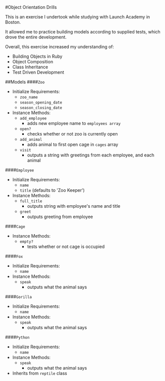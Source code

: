 #Object Orientation Drills

This is an exercise I undertook while studying with Launch Academy in Boston.

It allowed me to practice building models according to supplied tests, which drove the entire development.

Overall, this exercise increased my understanding of:
* Building Objects in Ruby
* Object Composition
* Class Inheritance
* Test Driven Development

##Models
####`Zoo`
* Initialize Requirements:
  * `zoo_name`
  * `season_opening_date`
  * `season_closing_date`
* Instance Methods:
  * `add_employee`
    * adds new employee name to `employees array`
  * `open?`
    * checks whether or not zoo is currently open
  * `add_animal`
    * adds animal to first open cage in `cages` array
  * `visit`
    * outputs a string with greetings from each employee, and each animal

####`Employee`
* Initialize Requirements:
  * `name`
  * `title` (defaults to 'Zoo Keeper')
* Instance Methods:
  * `full_title`
    * outputs string with employee's name and title
  * `greet`
    * outputs greeting from employee

####`Cage`
* Instance Methods:
  * `empty?`
    * tests whether or not cage is occupied

####`Fox`
* Initialize Requirements:
  * `name`
* Instance Methods:
  * `speak`
    * outputs what the animal says

####`Gorilla`
* Initialize Requirements:
  * `name`
* Instance Methods:
  * `speak`
    * outputs what the animal says

####`Python`
* Initialize Requirements:
  * `name`
* Instance Methods:
  * `speak`
    * outputs what the animal says
* Inherits from `reptile` class
